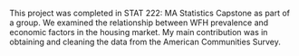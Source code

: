 This project was completed in STAT 222: MA Statistics Capstone as part of a group. We examined the relationship between WFH prevalence and economic factors in the housing market.
My main contribution was in obtaining and cleaning the data from the American Communities Survey. 

